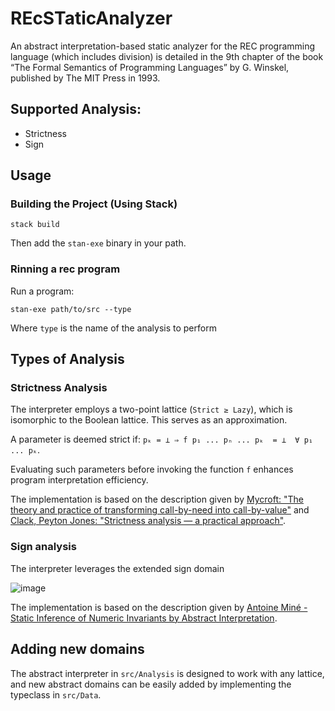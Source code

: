 # REcSTaticAnalyzer

An abstract interpretation-based static analyzer for the REC programming language (which includes division) is detailed in the 9th chapter of the book “The Formal Semantics of Programming Languages” by G. Winskel, published by The MIT Press in 1993.

## Supported Analysis:
- Strictness
- Sign

## Usage

### Building the Project (Using Stack)

```
stack build
```

Then add the `stan-exe` binary in your path.

### Rinning a rec program

Run a program:
```
stan-exe path/to/src --type
```
Where `type` is the name of the analysis to perform

## Types of Analysis

### Strictness Analysis

The interpreter employs a two-point lattice (`Strict ≥ Lazy`), which is isomorphic to the Boolean lattice. This serves as an approximation.

A parameter is deemed strict if:
`pₖ = ⊥ ⇒ f p₁ ... pₙ ... pₖ  = ⊥  ∀ p₁ ... pₖ`.

Evaluating such parameters before invoking the function `f` enhances program interpretation efficiency.

The implementation is based on the description given by [Mycroft: "The theory and practice of transforming call-by-need into call-by-value"](https://doi.org/10.1007/3-540-09981-6_19) and [Clack, Peyton Jones: "Strictness analysis — a practical approach"](https://doi.org/10.1007/3-540-15975-4_28).

### Sign analysis
The interpreter leverages the extended sign domain

![image](https://user-images.githubusercontent.com/35380179/222907539-0b832f86-4f66-4710-9749-0d4a593f694d.png)

The implementation is based on the description given by [Antoine Miné - Static Inference of Numeric Invariants by Abstract Interpretation](https://doi.org/10.1561/2500000034).

## Adding new domains

The abstract interpreter in `src/Analysis` is designed to work with any lattice, and new abstract domains can be easily added by implementing the typeclass in `src/Data`.
